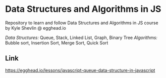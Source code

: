 # Data Structures and Algorithms in JS
Repository to learn and follow Data Structures and Algorithms in JS course by Kyle Shevlin @ egghead.io

*Data Structures:* Queue, Stack, Linked List, Graph, Binary Tree
*Algorithms:* Bubble sort, Insertion Sort, Merge Sort, Quick Sort

## Link
https://egghead.io/lessons/javascript-queue-data-structure-in-javascript